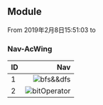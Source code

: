 ## Module
From 2019年2月8日15:51:03 to

### Nav-AcWing
| ID   |                                Nav                                           |
| :----| ----------------------------------------------------------------------------:|
| 1    | ![bfs&&dfs](bfs&&dfs/)                                                       |
| 2    | ![bitOperator](bitOperator/)                                                 |